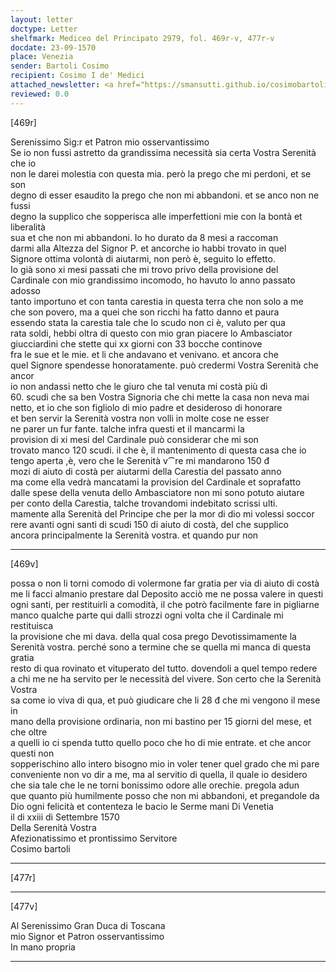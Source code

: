 ```yaml
---
layout: letter
doctype: Letter
shelfmark: Mediceo del Principato 2979, fol. 469r-v, 477r-v
docdate: 23-09-1570
place: Venezia
sender: Bartoli Cosimo
recipient: Cosimo I de' Medici
attached_newsletter: <a href="https://smansutti.github.io/cosimobartoli/texts/3080_209/">3080_209</a>
reviewed: 0.0
---
```


[469r]  
  
  
Serenissimo Sig:r et Patron mio osservantissimo  
Se io non fussi astretto da grandissima necessità sia certa Vostra Serenità che io  
non le darei molestia con questa mia. però la prego che mi perdoni, et se son  
degno di esser esaudito la prego che non mi abbandoni. et se anco non ne fussi  
degno la supplico che sopperisca alle imperfettioni mie con la bontà et liberalità  
sua et che non mi abbandoni. Io ho durato da 8 mesi a raccoman  
darmi alla Altezza del Signor P. et ancorche io habbi trovato in quel  
Signore ottima volontà di aiutarmi, non però è, seguito lo effetto.  
Io già sono xi mesi passati che mi trovo privo della provisione del  
Cardinale con mio grandissimo incomodo, ho havuto lo anno passato adosso  
tanto importuno et con tanta carestia in questa terra che non solo a me  
che son povero, ma a quei che son ricchi ha fatto danno et paura  
essendo stata la carestia tale che lo scudo non ci è, valuto per qua  
rata soldi, hebbi oltra di questo con mio gran piacere lo Ambasciator  
giucciardini che stette qui xx giorni con 33 bocche continove  
fra le sue et le mie. et li che andavano et venivano. et ancora che  
quel Signore spendesse honoratamente. può credermi Vostra Serenità che ancor  
io non andassi netto che le giuro che tal venuta mi costà più dì  
60. scudi che sa ben Vostra Signoria che chi mette la casa non neva mai  
netto, et io che son figliolo di mio padre et desideroso di honorare  
et ben servir la Serenità vostra non volli in molte cose ne esser  
ne parer un fur fante. talche infra questi et il mancarmi la  
provision di xi mesi del Cardinale può considerar che mi son  
trovato manco 120 scudi. il che è, il mantenimento di questa casa che io  
tengo aperta ,è, vero che le Serenità v⁀re mi mandarono 150 đ  
mozi di aiuto di costà per aiutarmi della Carestia del passato anno  
ma come ella vedrà mancatami la provision del Cardinale et soprafatto  
dalle spese della venuta dello Ambasciatore non mi sono potuto aiutare  
per conto della Carestia, talche trovandomi indebitato scrissi ulti.  
mamente alla Serenità del Principe che per la mor di dio mi volessi soccor  
rere avanti ogni santi di scudi 150 di aiuto di costà, del che supplico  
ancora principalmente la Serenità vostra. et quando pur non  
  
---  

[469v]  
  
  
possa o non li torni comodo di volermone far gratia per via di aiuto di costà  
me li facci almanio prestare dal Deposito acciò me ne possa valere in questi  
ogni santi, per restituirli a comodità, il che potrò facilmente fare in pigliarne  
manco qualche parte qui dalli strozzi ogni volta che il Cardinale mi restituisca  
la provisione che mi dava. della qual cosa prego Devotissimamente la  
Serenità vostra. perché sono a termine che se quella mi manca di questa gratia  
resto di qua rovinato et vituperato del tutto. dovendoli a quel tempo redere  
a chi me ne ha servito per le necessità del vivere. Son certo che la Serenità Vostra  
sa come io viva di qua, et può giudicare che li 28 đ che mi vengono il mese in  
mano della provisione ordinaria, non mi bastino per 15 giorni del mese, et che oltre  
a quelli io ci spenda tutto quello poco che ho di mie entrate. et che ancor questi non  
sopperischino allo intero bisogno mio in voler tener quel grado che mi pare  
conveniente non vo dir a me, ma al servitio di quella, il quale io desidero  
che sia tale che le ne torni bonissimo odore alle orechie. pregola adun  
que quanto più humilmente posso che non mi abbandoni, et pregandole da  
Dio ogni felicità et contenteza le bacio le Serme mani Di Venetia  
il di xxiii di Settembre 1570  
Della Serenità Vostra  
Afezionatissimo et prontissimo Servitore  
Cosimo bartoli  
  
---  

[477r]  
  
  
  
---  

[477v]  
  
  
Al Serenissimo Gran Duca di Toscana  
mio Signor et Patron osservantissimo  
In mano propria  
  
---  

